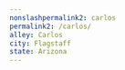 ```yaml
---
﻿nonslashpermalink2: carlos
permalink2: /carlos/
alley: Carlos
city: Flagstaff
state: Arizona
---
```

